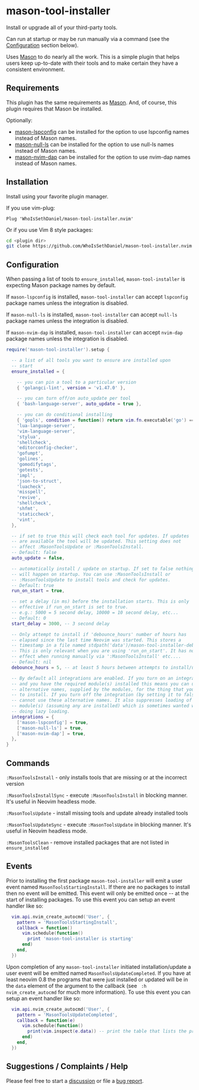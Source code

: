 # mason-tool-installer

Install or upgrade all of your third-party tools.

Can run at startup or may be run manually via a command (see the [Configuration](#configuration) section below).

Uses [Mason](https://github.com/williamboman/mason.nvim) to do nearly all the work. This is a simple plugin that
helps users keep up-to-date with their tools and to make certain they have a consistent environment.

## Requirements

This plugin has the same requirements as [Mason](https://github.com/williamboman/mason.nvim). And, of course,
this plugin requires that Mason be installed.

Optionally:

-   [mason-lspconfig](https://github.com/williamboman/mason-lspconfig.nvim) can be installed for the
    option to use lspconfig names instead of Mason names.
-   [mason-null-ls](https://github.com/jay-babu/mason-null-ls.nvim) can be installed for the
    option to use null-ls names instead of Mason names.
-   [mason-nvim-dap](https://github.com/jay-babu/mason-nvim-dap.nvim) can be installed for the
    option to use nvim-dap names instead of Mason names.

## Installation

Install using your favorite plugin manager.

If you use vim-plug:

```vim
Plug 'WhoIsSethDaniel/mason-tool-installer.nvim'
```

Or if you use Vim 8 style packages:

```bash
cd <plugin dir>
git clone https://github.com/WhoIsSethDaniel/mason-tool-installer.nvim
```

## Configuration

When passing a list of tools to `ensure_installed`, `mason-tool-installer` is expecting Mason
package names by default.

If `mason-lspconfig` is installed, `mason-tool-installer` can accept `lspconfig` package names unless the integration is disabled.

If `mason-null-ls` is installed, `mason-tool-installer` can accept `null-ls` package names unless the integration is disabled.

If `mason-nvim-dap` is installed, `mason-tool-installer` can accept `nvim-dap` package names unless the integration is disabled.

```lua
require('mason-tool-installer').setup {

  -- a list of all tools you want to ensure are installed upon
  -- start
  ensure_installed = {

    -- you can pin a tool to a particular version
    { 'golangci-lint', version = 'v1.47.0' },

    -- you can turn off/on auto_update per tool
    { 'bash-language-server', auto_update = true },

    -- you can do conditional installing
    { 'gopls', condition = function() return vim.fn.executable('go') == 1  end },
    'lua-language-server',
    'vim-language-server',
    'stylua',
    'shellcheck',
    'editorconfig-checker',
    'gofumpt',
    'golines',
    'gomodifytags',
    'gotests',
    'impl',
    'json-to-struct',
    'luacheck',
    'misspell',
    'revive',
    'shellcheck',
    'shfmt',
    'staticcheck',
    'vint',
  },

  -- if set to true this will check each tool for updates. If updates
  -- are available the tool will be updated. This setting does not
  -- affect :MasonToolsUpdate or :MasonToolsInstall.
  -- Default: false
  auto_update = false,

  -- automatically install / update on startup. If set to false nothing
  -- will happen on startup. You can use :MasonToolsInstall or
  -- :MasonToolsUpdate to install tools and check for updates.
  -- Default: true
  run_on_start = true,

  -- set a delay (in ms) before the installation starts. This is only
  -- effective if run_on_start is set to true.
  -- e.g.: 5000 = 5 second delay, 10000 = 10 second delay, etc...
  -- Default: 0
  start_delay = 3000, -- 3 second delay

  -- Only attempt to install if 'debounce_hours' number of hours has
  -- elapsed since the last time Neovim was started. This stores a
  -- timestamp in a file named stdpath('data')/mason-tool-installer-debounce.
  -- This is only relevant when you are using 'run_on_start'. It has no
  -- effect when running manually via ':MasonToolsInstall' etc....
  -- Default: nil
  debounce_hours = 5, -- at least 5 hours between attempts to install/update

  -- By default all integrations are enabled. If you turn on an integration
  -- and you have the required module(s) installed this means you can use
  -- alternative names, supplied by the modules, for the thing that you want
  -- to install. If you turn off the integration (by setting it to false) you
  -- cannot use these alternative names. It also suppresses loading of those
  -- module(s) (assuming any are installed) which is sometimes wanted when
  -- doing lazy loading.
  integrations = {
    ['mason-lspconfig'] = true,
    ['mason-null-ls'] = true,
    ['mason-nvim-dap'] = true,
  },
}
```

## Commands

`:MasonToolsInstall` - only installs tools that are missing or at the incorrect version

`:MasonToolsInstallSync` - execute `:MasonToolsInstall` in blocking manner. It's useful in Neovim headless mode.

`:MasonToolsUpdate` - install missing tools and update already installed tools

`:MasonToolsUpdateSync` - execute `:MasonToolsUpdate` in blocking manner. It's useful in Neovim headless mode.

`:MasonToolsClean` - remove installed packages that are not listed in `ensure_installed`

## Events

Prior to installing the first package `mason-tool-installer` will emit a user event named
`MasonToolsStartingInstall`. If there are no packages to install then no event will be emitted.
This event will only be emitted once -- at the start of installing packages. To use this
event you can setup an event handler like so:

```lua
  vim.api.nvim_create_autocmd('User', {
    pattern = 'MasonToolsStartingInstall',
    callback = function()
      vim.schedule(function()
        print 'mason-tool-installer is starting'
      end)
    end,
  })
```

Upon completion of any `mason-tool-installer` initiated installation/update a user event will be
emitted named `MasonToolsUpdateCompleted`. If you have at least neovim 0.8 the programs that were
just installed or updated will be in the `data` element of the argument to the callback (see `
:h nvim_create_autocmd` for much more information). To use this event you can setup an event handler
like so:

```lua
  vim.api.nvim_create_autocmd('User', {
    pattern = 'MasonToolsUpdateCompleted',
    callback = function(e)
      vim.schedule(function()
        print(vim.inspect(e.data)) -- print the table that lists the programs that were installed
      end)
    end,
  })
```

## Suggestions / Complaints / Help

Please feel free to start a [discussion](https://github.com/WhoIsSethDaniel/mason-tool-installer.nvim/discussions) or
file a [bug report](https://github.com/WhoIsSethDaniel/mason-tool-installer.nvim/issues).

<!-- vim: set ft=markdown: -->